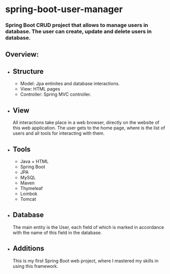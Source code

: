 # spring-boot-user-manager
<h3>Spring Boot CRUD project that allows to manage users in database. The user can create, update and delete users in database.</h3>
<h2>Overview:</h2>
<ul>
  <li><h2>Structure</h2>
    <ul>
      <li>Model: Jpa entinites and database interactions.</li>
      <li>View: HTML pages</li>
      <li>Controller: Spring MVC controller.</li>
    </ul>
<li><h2>View</h2>
All interactions take place in a web browser, directly on the website of this web application.
The user gets to the home page, where is the list of users and all tools for interacting with them.
<li><h2>Tools</h2>
<ul>
<li>Java + HTML</li>
<li>Spring Boot</li>
<li>JPA</li>
<li>MySQL</li>
<li>Maven</li>
<li>Thymeleaf</li>
<li>Lombok</li>
<li>Tomcat</li>
</ul>
</li>
<li><h2>Database</h2>
The main entity is the User, each field of which is marked in accordance with the name of this field in the database.
<li><h2>Additions</h2>
This is my first Spring Boot web project, where I mastered my skills in using this framework.
</li>
</ul>
